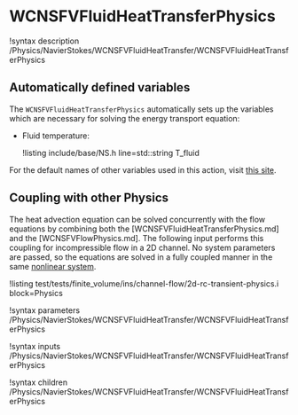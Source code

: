 # WCNSFVFluidHeatTransferPhysics

!syntax description /Physics/NavierStokes/WCNSFVFluidHeatTransfer/WCNSFVFluidHeatTransferPhysics

## Automatically defined variables

The `WCNSFVFluidHeatTransferPhysics` automatically sets up the variables which are
necessary for solving the energy transport equation:

- Fluid temperature:

  !listing include/base/NS.h line=std::string T_fluid

For the default names of other variables used in this action, visit [this site](include/base/NS.h).


## Coupling with other Physics

The heat advection equation can be solved concurrently with the flow equations by combining both the [WCNSFVFluidHeatTransferPhysics.md]
and the [WCNSFVFlowPhysics.md].
The following input performs this coupling for incompressible flow in a 2D channel.
No system parameters are passed, so the equations are solved in a fully coupled manner in the same [nonlinear system](systems/NonlinearSystem.md).

!listing test/tests/finite_volume/ins/channel-flow/2d-rc-transient-physics.i block=Physics

!syntax parameters /Physics/NavierStokes/WCNSFVFluidHeatTransfer/WCNSFVFluidHeatTransferPhysics

!syntax inputs /Physics/NavierStokes/WCNSFVFluidHeatTransfer/WCNSFVFluidHeatTransferPhysics

!syntax children /Physics/NavierStokes/WCNSFVFluidHeatTransfer/WCNSFVFluidHeatTransferPhysics

